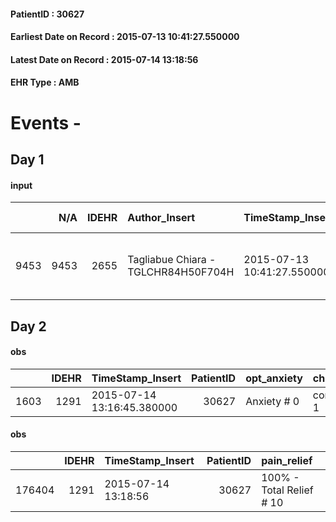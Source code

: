 
#### PatientID : 30627
#### Earliest Date on Record : 2015-07-13 10:41:27.550000
#### Latest Date on Record : 2015-07-14 13:18:56
#### EHR Type : AMB

# Events - 

## Day 1

#### input
|      |    N/A |   IDEHR | Author_Insert                       | TimeStamp_Insert           | EHRType   |   PatientID |   IDDigitalSignDocument | persone_vicine   |   Unnamed: 0_x.1 |   IDANAMNESI_SOCIALE | Patient   | FamigliaAltro   | Paziente_T   | FamigliaAltro_T   |   Non_Rilevabile_x.1 | Note_Non_Rilevabile_x.1   | opt_Problemi   | chk_contr_sintomi   | opt_paziente_a   | opt_famiglia_a   | opt_adeguatezza   | ds_note_ad                                          | opt_paziente_solo   | ds_note_con          | opt_presente_assente   | Presenza_minori   | Caregiver_principale   | opt_capacita     | ds_familiari_coinv   | opt_necessario   | opt_presente   | opt_risorse_ec   | opt_paziente_psi   | opt_Ins_vol   | opt_paziente_ad   | opt_caregiver_ad   | opt_inv_civile            | Needs               | Fragility                    | opt_famiglia_psi   |
|-----:|-------:|--------:|:------------------------------------|:---------------------------|:----------|------------:|------------------------:|:-----------------|-----------------:|---------------------:|:----------|:----------------|:-------------|:------------------|---------------------:|:--------------------------|:---------------|:--------------------|:-----------------|:-----------------|:------------------|:----------------------------------------------------|:--------------------|:---------------------|:-----------------------|:------------------|:-----------------------|:-----------------|:---------------------|:-----------------|:---------------|:-----------------|:-------------------|:--------------|:------------------|:-------------------|:--------------------------|:--------------------|:-----------------------------|:-------------------|
| 9453 |   9453 |    2655 | Tagliabue Chiara - TGLCHR84H50F704H | 2015-07-13 10:41:27.550000 | AMB       |       30627 |                  102068 | N/A              |             1142 |                  742 | Si#1      | Si#1            | Si#1         | Si#1              |                    0 | NR                        | No#0           | controllo sintomi#0 | Congruenti#1     | Congruenti#1     | Da valutare#2     | Il pz. vive da solo. Presente un figlio fuori casa. | Si#1                | Il pz. vive da solo. | Presente#1             | No#0              | Son                    | Incrementabile#1 | son                  | Si#1             | No#0           | Da valutare#2    | No#0               | No#0          | Totale#2          | Totale#2           | in fase di accertamento#2 | Clinici#0;Sociali#1 | sovraccarico assistenziale#4 | No#0               |


## Day 2

#### obs
|      |   IDEHR | TimeStamp_Insert           |   PatientID | opt_anxiety   | chk_eloquence     | anorexia     | asthenia     | cachexia     | dyspnoea   | body_temp    | agitation_behavior_freq   | mood      | cognitive_state       |
|-----:|--------:|:---------------------------|------------:|:--------------|:------------------|:-------------|:-------------|:-------------|:-----------|:-------------|:--------------------------|:----------|:----------------------|
| 1603 |    1291 | 2015-07-14 13:16:45.380000 |       30627 | Anxiety # 0   | confabulation # 1 | Anorexia # 0 | Moderate # 2 | cachexia # 0 | No # 0     | Apyrexia # 0 | quiet # 0                 | Fear # 08 | confused at times 0 # |

#### obs
|        |   IDEHR | TimeStamp_Insert    |   PatientID | pain_relief              |
|-------:|--------:|:--------------------|------------:|:-------------------------|
| 176404 |    1291 | 2015-07-14 13:18:56 |       30627 | 100% - Total Relief # 10 |


